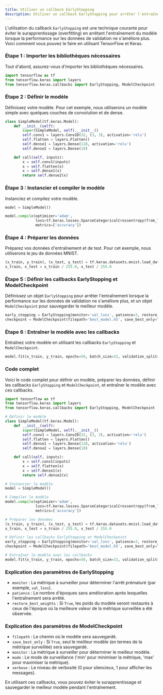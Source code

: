 ```yaml
---
title: Utiliser un callback EarlyStopping
description: Utiliser un callback EarlyStopping pour arrêter l'entraînement du modèle lorsque la performance sur les données de validation ne s'améliore plus
---
```


L'utilisation du callback `EarlyStopping` est une technique courante pour éviter le surapprentissage (overfitting) en arrêtant l'entraînement du modèle lorsque la performance sur les données de validation ne s'améliore plus. Voici comment vous pouvez le faire en utilisant TensorFlow et Keras.

### Étape 1 : Importer les bibliothèques nécessaires

Tout d'abord, assurez-vous d'importer les bibliothèques nécessaires.

```python
import tensorflow as tf
from tensorflow.keras import layers
from tensorflow.keras.callbacks import EarlyStopping, ModelCheckpoint

```

### Étape 2 : Définir le modèle

Définissez votre modèle. Pour cet exemple, nous utiliserons un modèle simple avec quelques couches de convolution et de dense.

```python
class SimpleModel(tf.keras.Model):
    def __init__(self):
        super(SimpleModel, self).__init__()
        self.conv1 = layers.Conv2D(32, (3, 3), activation='relu')
        self.flatten = layers.Flatten()
        self.dense1 = layers.Dense(128, activation='relu')
        self.dense2 = layers.Dense(10)

    def call(self, inputs):
        x = self.conv1(inputs)
        x = self.flatten(x)
        x = self.dense1(x)
        return self.dense2(x)

```

### Étape 3 : Instancier et compiler le modèle

Instanciez et compilez votre modèle.

```python
model = SimpleModel()

model.compile(optimizer='adam',
              loss=tf.keras.losses.SparseCategoricalCrossentropy(from_logits=True),
              metrics=['accuracy'])

```

### Étape 4 : Préparer les données

Préparez vos données d'entraînement et de test. Pour cet exemple, nous utiliserons le jeu de données MNIST.

```python
(x_train, y_train), (x_test, y_test) = tf.keras.datasets.mnist.load_data()
x_train, x_test = x_train / 255.0, x_test / 255.0

```

### Étape 5 : Définir les callbacks EarlyStopping et ModelCheckpoint

Définissez un objet `EarlyStopping` pour arrêter l'entraînement lorsque la performance sur les données de validation ne s'améliore plus, et un objet `ModelCheckpoint` pour sauvegarder le meilleur modèle.

```python
early_stopping = EarlyStopping(monitor='val_loss', patience=3, restore_best_weights=True)
checkpoint = ModelCheckpoint(filepath='best_model.h5', save_best_only=True, monitor='val_loss', mode='min', verbose=1)

```

### Étape 6 : Entraîner le modèle avec les callbacks

Entraînez votre modèle en utilisant les callbacks `EarlyStopping` et `ModelCheckpoint`.

```python
model.fit(x_train, y_train, epochs=50, batch_size=32, validation_split=0.2, callbacks=[early_stopping, checkpoint])

```

### Code complet

Voici le code complet pour définir un modèle, préparer les données, définir les callbacks `EarlyStopping` et `ModelCheckpoint`, et entraîner le modèle avec ces callbacks.

```python
import tensorflow as tf
from tensorflow.keras import layers
from tensorflow.keras.callbacks import EarlyStopping, ModelCheckpoint

# Définir le modèle
class SimpleModel(tf.keras.Model):
    def __init__(self):
        super(SimpleModel, self).__init__()
        self.conv1 = layers.Conv2D(32, (3, 3), activation='relu')
        self.flatten = layers.Flatten()
        self.dense1 = layers.Dense(128, activation='relu')
        self.dense2 = layers.Dense(10)

    def call(self, inputs):
        x = self.conv1(inputs)
        x = self.flatten(x)
        x = self.dense1(x)
        return self.dense2(x)

# Instancier le modèle
model = SimpleModel()

# Compiler le modèle
model.compile(optimizer='adam',
              loss=tf.keras.losses.SparseCategoricalCrossentropy(from_logits=True),
              metrics=['accuracy'])

# Préparer les données
(x_train, y_train), (x_test, y_test) = tf.keras.datasets.mnist.load_data()
x_train, x_test = x_train / 255.0, x_test / 255.0

# Définir les callbacks EarlyStopping et ModelCheckpoint
early_stopping = EarlyStopping(monitor='val_loss', patience=3, restore_best_weights=True)
checkpoint = ModelCheckpoint(filepath='best_model.h5', save_best_only=True, monitor='val_loss', mode='min', verbose=1)

# Entraîner le modèle avec les callbacks
model.fit(x_train, y_train, epochs=50, batch_size=32, validation_split=0.2, callbacks=[early_stopping, checkpoint])

```

### Explication des paramètres de EarlyStopping

- `monitor` : La métrique à surveiller pour déterminer l'arrêt prématuré (par exemple, `val_loss`).
- `patience` : Le nombre d'époques sans amélioration après lesquelles l'entraînement sera arrêté.
- `restore_best_weights` : Si `True`, les poids du modèle seront restaurés à ceux de l'époque où la meilleure valeur de la métrique surveillée a été observée.

### Explication des paramètres de ModelCheckpoint

- `filepath` : Le chemin où le modèle sera sauvegardé.
- `save_best_only` : Si `True`, seul le meilleur modèle (en termes de la métrique surveillée) sera sauvegardé.
- `monitor` : La métrique à surveiller pour déterminer le meilleur modèle.
- `mode` : Le mode de surveillance ('min' pour minimiser la métrique, 'max' pour maximiser la métrique).
- `verbose` : Le niveau de verbosité (0 pour silencieux, 1 pour afficher les messages).

En utilisant ces callbacks, vous pouvez éviter le surapprentissage et sauvegarder le meilleur modèle pendant l'entraînement.